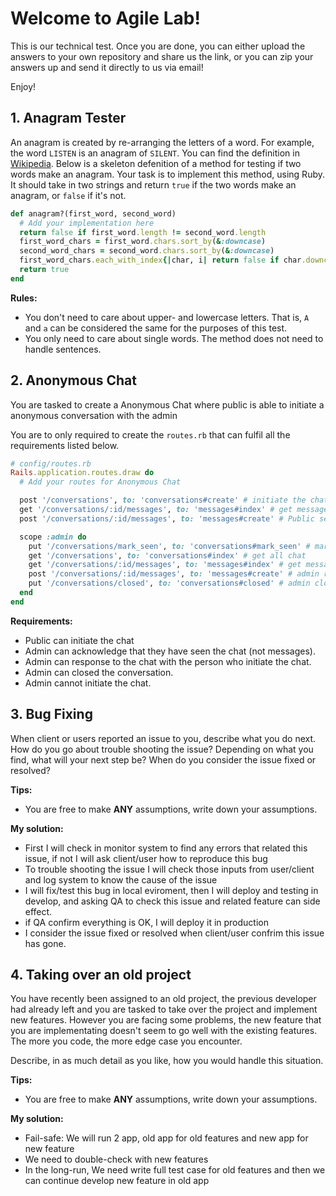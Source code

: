 # Welcome to Agile Lab!

This is our technical test. Once you are done, you can either upload the answers to your own repository and share us the link, or you can zip your answers up and send it directly to us via email!

Enjoy!

## 1. Anagram Tester

An anagram is created by re-arranging the letters of a word. For example, the word `LISTEN` is an anagram of `SILENT`.
You can find the definition in [Wikipedia](https://en.wikipedia.org/wiki/Anagram).
Below is a skeleton defenition of a method for testing if two words make an anagram. Your task is to implement this
method, using Ruby. It should take in two strings and return `true` if the two words make an anagram, or `false` if it's not.

```ruby
def anagram?(first_word, second_word)
  # Add your implementation here
  return false if first_word.length != second_word.length
  first_word_chars = first_word.chars.sort_by(&:downcase)
  second_word_chars = second_word.chars.sort_by(&:downcase)
  first_word_chars.each_with_index{|char, i| return false if char.downcase != second_word_chars[i].downcase}
  return true
end
```

**Rules:**
 - You don't need to care about upper- and lowercase letters. That is, `A` and `a` can be considered the same for the purposes of this test.
 - You only need to care about single words. The method does not need to handle sentences.
 
 
## 2. Anonymous Chat

You are tasked to create a Anonymous Chat where public is able to initiate a anonymous conversation with the admin

You are to only required to create the `routes.rb` that can fulfil all the requirements listed below.

```ruby
# config/routes.rb
Rails.application.routes.draw do
  # Add your routes for Anonymous Chat

  post '/conversations', to: 'conversations#create' # initiate the chat
  get '/conversations/:id/messages', to: 'messages#index' # get messages by chat(conversations)
  post '/conversations/:id/messages', to: 'messages#create' # Public sent message

  scope :admin do
    put '/conversations/mark_seen', to: 'conversations#mark_seen' # mark the chat that admin seen it
    get '/conversations', to: 'conversations#index' # get all chat
    get '/conversations/:id/messages', to: 'messages#index' # get messages by chat(conversations)
    post '/conversations/:id/messages', to: 'messages#create' # admin response to the chat
    put '/conversations/closed', to: 'conversations#closed' # admin closed the conversation.
  end
end
```

**Requirements:**
 - Public can initiate the chat
 - Admin can acknowledge that they have seen the chat (not messages).
 - Admin can response to the chat with the person who initiate the chat.
 - Admin can closed the conversation.
 - Admin cannot initiate the chat.


## 3. Bug Fixing

When client or users reported an issue to you, describe what you do next.
How do you go about trouble shooting the issue? Depending on what you find, what will your next step be? When do you
consider the issue fixed or resolved?

**Tips:**
- You are free to make **ANY** assumptions, write down your assumptions.

**My solution:**
- First I will check in monitor system to find any errors that related this issue, if not I will ask client/user how to reproduce this bug
- To trouble shooting the issue I will check those inputs from user/client and log system to know the cause of the issue
- I will fix/test this bug in local eviroment, then I will deploy and testing in develop, and asking QA to check this issue and related feature can side effect.
- if QA confirm everything is OK, I will deploy it in production
- I consider the issue fixed or resolved when client/user confrim this issue has gone.
## 4. Taking over an old project

You have recently been assigned to an old project, the previous developer had already left and you are tasked to take over the project and implement new features.
However you are facing some problems, the new feature that you are implementating doesn't seem to go well with the existing features.
The more you code, the more edge case you encounter.

Describe, in as much detail as you like, how you would handle this situation.

**Tips:**
- You are free to make **ANY** assumptions, write down your assumptions.

**My solution:**
- Fail-safe: We will run 2 app, old app for old features and new app for new feature
- We need to double-check with new features
- In the long-run, We need write full test case for old features and then we can continue develop new feature in old app
